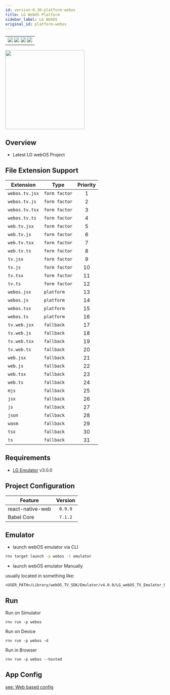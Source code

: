 ```yaml
---
id: version-0.30-platform-webos
title: LG WebOS Platform
sidebar_label: LG WebOS
original_id: platform-webos
---
```


<table>
  <tr>
  <td>
    <img src="https://img.shields.io/badge/Mac-yes-brightgreen.svg" />
    <img src="https://img.shields.io/badge/Windows-yes-brightgreen.svg" />
    <img src="https://img.shields.io/badge/Linux-yes-brightgreen.svg" />
    <img src="https://img.shields.io/badge/HostMode-yes-brightgreen.svg" />
  </td>
  </tr>
</table>

<img src="https://renative.org/img/rnv_webos.gif" height="250"/>

## Overview

-   Latest LG webOS Project

## File Extension Support

<!--EXTENSION_SUPPORT_START-->

| Extension | Type    | Priority  |
| --------- | --------- | :-------: |
| `webos.tv.jsx` | `form factor` | 1 |
| `webos.tv.js` | `form factor` | 2 |
| `webos.tv.tsx` | `form factor` | 3 |
| `webos.tv.ts` | `form factor` | 4 |
| `web.tv.jsx` | `form factor` | 5 |
| `web.tv.js` | `form factor` | 6 |
| `web.tv.tsx` | `form factor` | 7 |
| `web.tv.ts` | `form factor` | 8 |
| `tv.jsx` | `form factor` | 9 |
| `tv.js` | `form factor` | 10 |
| `tv.tsx` | `form factor` | 11 |
| `tv.ts` | `form factor` | 12 |
| `webos.jsx` | `platform` | 13 |
| `webos.js` | `platform` | 14 |
| `webos.tsx` | `platform` | 15 |
| `webos.ts` | `platform` | 16 |
| `tv.web.jsx` | `fallback` | 17 |
| `tv.web.js` | `fallback` | 18 |
| `tv.web.tsx` | `fallback` | 19 |
| `tv.web.ts` | `fallback` | 20 |
| `web.jsx` | `fallback` | 21 |
| `web.js` | `fallback` | 22 |
| `web.tsx` | `fallback` | 23 |
| `web.ts` | `fallback` | 24 |
| `mjs` | `fallback` | 25 |
| `jsx` | `fallback` | 26 |
| `js` | `fallback` | 27 |
| `json` | `fallback` | 28 |
| `wasm` | `fallback` | 29 |
| `tsx` | `fallback` | 30 |
| `ts` | `fallback` | 31 |

<!--EXTENSION_SUPPORT_END-->

## Requirements

-   [LG Emulator](http://webostv.developer.lge.com/sdk/tools/emulator/introduction-emulator/) v3.0.0

## Project Configuration

| Feature          | Version |
| ---------------- | :-----: |
| react-native-web | `0.9.9` |
| Babel Core       | `7.1.2` |

## Emulator

-   launch webOS emulator via CLI

```bash
rnv target launch -p webos -t emulator
```

-   launch webOS emulator Manually

usually located in something like:

```
<USER_PATH>/Library/webOS_TV_SDK/Emulator/v4.0.0/LG_webOS_TV_Emulator_RCU.app
```

## Run

Run on Simulator

```
rnv run -p webos
```

Run on Device

```
rnv run -p webos -d
```

Run in Browser

```
rnv run -p webos --hosted
```

## App Config

[see: Web based config](api-config.md#web-props)
